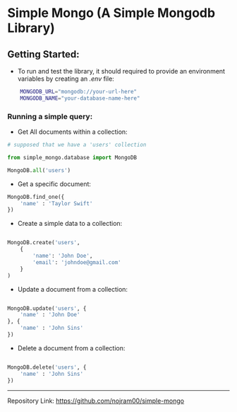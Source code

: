 # Simple Mongo (A Simple Mongodb Library)

## Getting Started:

- To run and test the library, it should required to provide an environment variables by creating an <i>.env</i> file:

```bash
    MONGODB_URL="mongodb://your-url-here"
    MONGODB_NAME="your-database-name-here"
```

### Running a simple query:

- Get All documents within a collection:

```python
# supposed that we have a 'users' collection

from simple_mongo.database import MongoDB

MongoDB.all('users')

```

- Get a specific document:

```python
MongoDB.find_one({
    'name' : 'Taylor Swift'
})

```

- Create a simple data to a collection:

```python

MongoDB.create('users',
    {
        'name': 'John Doe', 
        'email': 'johndoe@gmail.com'
    }
)
```

- Update a document from a collection:

```python

MongoDB.update('users', {
    'name' : 'John Doe'
}, {
    'name' : 'John Sins'
})

```

- Delete a document from a collection:

```python

MongoDB.delete('users', {
    'name' : 'John Sins'
})

```

<hr/>

Repository Link: <a href="https://github.com/nojram00/simple-mongo">https://github.com/nojram00/simple-mongo</a>

